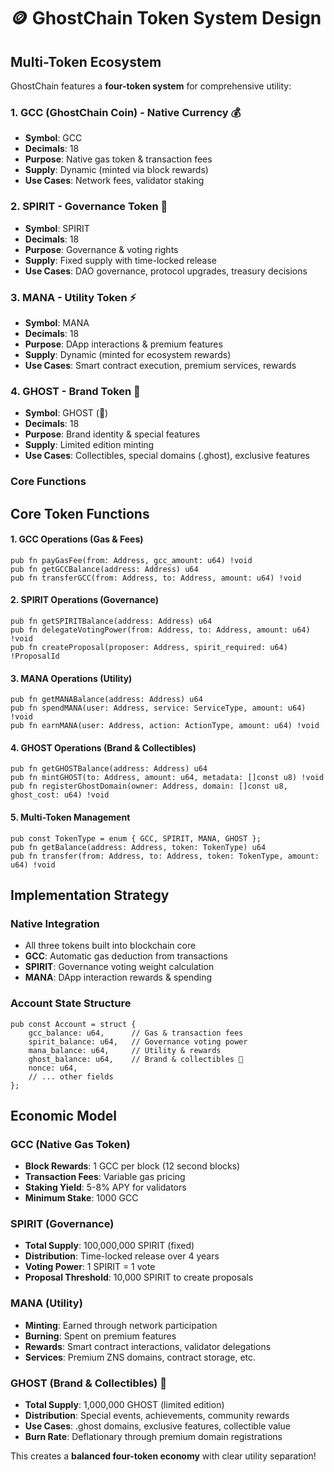 # 🪙 GhostChain Token System Design

## Multi-Token Ecosystem

GhostChain features a **four-token system** for comprehensive utility:

### 1. **GCC (GhostChain Coin)** - Native Currency 💰
- **Symbol**: GCC 
- **Decimals**: 18
- **Purpose**: Native gas token & transaction fees
- **Supply**: Dynamic (minted via block rewards)
- **Use Cases**: Network fees, validator staking

### 2. **SPIRIT** - Governance Token 👻  
- **Symbol**: SPIRIT
- **Decimals**: 18
- **Purpose**: Governance & voting rights
- **Supply**: Fixed supply with time-locked release
- **Use Cases**: DAO governance, protocol upgrades, treasury decisions

### 3. **MANA** - Utility Token ⚡
- **Symbol**: MANA
- **Decimals**: 18  
- **Purpose**: DApp interactions & premium features
- **Supply**: Dynamic (minted for ecosystem rewards)
- **Use Cases**: Smart contract execution, premium services, rewards

### 4. **GHOST** - Brand Token 👻
- **Symbol**: GHOST (👻)
- **Decimals**: 18
- **Purpose**: Brand identity & special features
- **Supply**: Limited edition minting
- **Use Cases**: Collectibles, special domains (.ghost), exclusive features

### Core Functions

## Core Token Functions

#### 1. **GCC Operations (Gas & Fees)**
```zig
pub fn payGasFee(from: Address, gcc_amount: u64) !void
pub fn getGCCBalance(address: Address) u64
pub fn transferGCC(from: Address, to: Address, amount: u64) !void
```

#### 2. **SPIRIT Operations (Governance)**
```zig
pub fn getSPIRITBalance(address: Address) u64
pub fn delegateVotingPower(from: Address, to: Address, amount: u64) !void
pub fn createProposal(proposer: Address, spirit_required: u64) !ProposalId
```

#### 3. **MANA Operations (Utility)**
```zig
pub fn getMANABalance(address: Address) u64
pub fn spendMANA(user: Address, service: ServiceType, amount: u64) !void
pub fn earnMANA(user: Address, action: ActionType, amount: u64) !void
```

#### 4. **GHOST Operations (Brand & Collectibles)**
```zig
pub fn getGHOSTBalance(address: Address) u64
pub fn mintGHOST(to: Address, amount: u64, metadata: []const u8) !void
pub fn registerGhostDomain(owner: Address, domain: []const u8, ghost_cost: u64) !void
```

#### 5. **Multi-Token Management**
```zig
pub const TokenType = enum { GCC, SPIRIT, MANA, GHOST };
pub fn getBalance(address: Address, token: TokenType) u64
pub fn transfer(from: Address, to: Address, token: TokenType, amount: u64) !void
```

## Implementation Strategy

### **Native Integration**
- All three tokens built into blockchain core
- **GCC**: Automatic gas deduction from transactions  
- **SPIRIT**: Governance voting weight calculation
- **MANA**: DApp interaction rewards & spending

### **Account State Structure**
```zig
pub const Account = struct {
    gcc_balance: u64,      // Gas & transaction fees
    spirit_balance: u64,   // Governance voting power
    mana_balance: u64,     // Utility & rewards
    ghost_balance: u64,    // Brand & collectibles 👻
    nonce: u64,
    // ... other fields
};
```

## Economic Model

### **GCC (Native Gas Token)**
- **Block Rewards**: 1 GCC per block (12 second blocks)
- **Transaction Fees**: Variable gas pricing
- **Staking Yield**: 5-8% APY for validators
- **Minimum Stake**: 1000 GCC

### **SPIRIT (Governance)**  
- **Total Supply**: 100,000,000 SPIRIT (fixed)
- **Distribution**: Time-locked release over 4 years
- **Voting Power**: 1 SPIRIT = 1 vote
- **Proposal Threshold**: 10,000 SPIRIT to create proposals

### **MANA (Utility)**
- **Minting**: Earned through network participation
- **Burning**: Spent on premium features
- **Rewards**: Smart contract interactions, validator delegations
- **Services**: Premium ZNS domains, contract storage, etc.

### **GHOST (Brand & Collectibles)** 👻
- **Total Supply**: 1,000,000 GHOST (limited edition)
- **Distribution**: Special events, achievements, community rewards
- **Use Cases**: .ghost domains, exclusive features, collectible value
- **Burn Rate**: Deflationary through premium domain registrations

This creates a **balanced four-token economy** with clear utility separation!